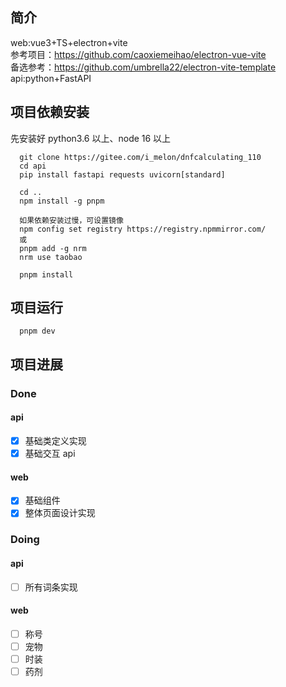 ## 简介

web:vue3+TS+electron+vite<br> 参考项目：https://github.com/caoxiemeihao/electron-vue-vite<br> 备选参考：https://github.com/umbrella22/electron-vite-template<br> api:python+FastAPI

## 项目依赖安装

先安装好 python3.6 以上、node 16 以上

```
  git clone https://gitee.com/i_melon/dnfcalculating_110
  cd api
  pip install fastapi requests uvicorn[standard]

  cd ..
  npm install -g pnpm

  如果依赖安装过慢，可设置镜像
  npm config set registry https://registry.npmmirror.com/
  或
  pnpm add -g nrm
  nrm use taobao

  pnpm install

```

## 项目运行

```
  pnpm dev
```

## 项目进展

### Done

#### api

- [x] 基础类定义实现
- [x] 基础交互 api

#### web

- [x] 基础组件
- [x] 整体页面设计实现

### Doing

#### api

- [ ] 所有词条实现

#### web

- [ ] 称号
- [ ] 宠物
- [ ] 时装
- [ ] 药剂
